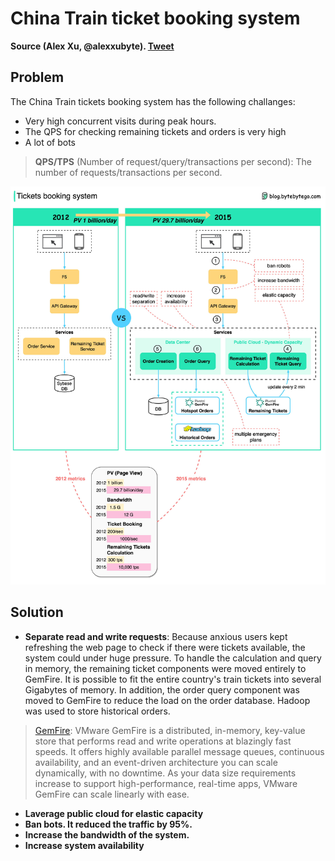 # China Train ticket booking system

**Source (Alex Xu, @alexxubyte). [Tweet](https://twitter.com/alexxubyte/status/1595098396221530118)**


## Problem
The China Train tickets booking system has the following challanges:
- Very high concurrent visits during peak hours.
- The QPS for checking remaining tickets and orders is very high
- A lot of bots

> **QPS/TPS** (Number of request/query/transactions per second): The number of requests/transactions per second.

![alt text](./images/img01.jpg)

## Solution
- **Separate read and write requests**: Because anxious users kept refreshing the web page to check if there were tickets available, the system could under huge pressure. To handle the calculation and query in memory, the remaining ticket components were moved entirely to GemFire. It is possible to fit the entire country's train tickets into several Gigabytes of memory. In addition, the order query component was moved to GemFire to reduce the load on the order database. Hadoop was used to store historical orders.

> [GemFire](https://tanzu.vmware.com/gemfire): VMware GemFire is a distributed, in-memory, key-value store that performs read and write operations at blazingly fast speeds. It offers highly available parallel message queues, continuous availability, and an event-driven architecture you can scale dynamically, with no downtime. As your data size requirements increase to support high-performance, real-time apps, VMware GemFire can scale linearly with ease.

- **Laverage public cloud for elastic capacity**
- **Ban bots. It reduced the traffic by 95%.**
- **Increase the bandwidth of the system.**
- **Increase system availability**

